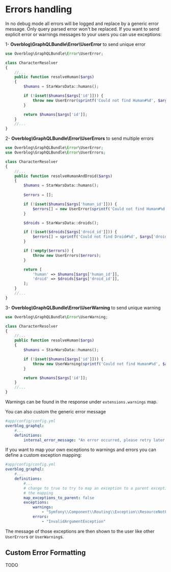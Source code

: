 Errors handling
===============

In no debug mode all errors will be logged and replace by a generic error message.
Only query parsed error won't be replaced.
If you want to send explicit error or warnings messages to your users you can use exceptions:

1- **Overblog\\GraphQLBundle\\Error\\UserError** to send unique error

```php
use Overblog\GraphQLBundle\Error\UserError;

class CharacterResolver
{
    //...
    public function resolveHuman($args)
    {
        $humans = StarWarsData::humans();

        if (!isset($humans[$args['id']])) {
            throw new UserError(sprintf('Could not find Human#%d', $args['id']));
        }

        return $humans[$args['id']];
    }
    //...
}
```

2- **Overblog\\GraphQLBundle\\Error\\UserErrors** to send multiple errors

```php
use Overblog\GraphQLBundle\Error\UserError;
use Overblog\GraphQLBundle\Error\UserErrors;

class CharacterResolver
{
    //...
    public function resolveHumanAndDroid($args)
    {
        $humans = StarWarsData::humans();
        
        $errors = [];

        if (!isset($humans[$args['human_id']])) {
            $errors[] = new UserError(sprintf('Could not find Human#%d', $args['human_id']));
        }

        $droids = StarWarsData::droids();

        if (!isset($droids[$args['droid_id']])) {
            $errors[] = sprintf('Could not find Droid#%d', $args['droid_id']);
        }

        if (!empty($errors)) {
            throw new UserErrors($errors);
        }

        return [
            'human' => $humans[$args['human_id']],
            'droid' => $droids[$args['droid_id']],
        ];
    }
    //...
}
```

3- **Overblog\\GraphQLBundle\\Error\\UserWarning** to send unique warning

```php
use Overblog\GraphQLBundle\Error\UserWarning;

class CharacterResolver
{
    //...
    public function resolveHuman($args)
    {
        $humans = StarWarsData::humans();

        if (!isset($humans[$args['id']])) {
            throw new UserWarning(sprintf('Could not find Human#%d', $args['id']));
        }

        return $humans[$args['id']];
    }
    //...
}
```

Warnings can be found in the response under `extensions.warnings` map.

You can also custom the generic error message

```yaml
#app/config/config.yml
overblog_graphql:
    #... 
    definitions:
        internal_error_message: "An error occurred, please retry later or contact us!"
```

If you want to map your own exceptions to warnings and errors you can
define a custom exception mapping:

```yaml
#app/config/config.yml
overblog_graphql:
    #... 
    definitions:
        #...
        # change to true to try to map an exception to a parent exception if the exact exception is not in 
        # the mapping
        map_exceptions_to_parent: false
        exceptions:
            warnings:
                - "Symfony\\Component\\Routing\\Exception\\ResourceNotFoundException"
            errors:
                - "InvalidArgumentException"
```

The message of those exceptions are then shown to the user like other 
`UserError`s or `UserWarning`s.

Custom Error Formatting
-------------------------

TODO
